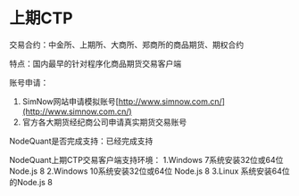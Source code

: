 # 上期CTP

交易合约：中金所、上期所、大商所、郑商所的商品期货、期权合约

特点：国内最早的针对程序化商品期货交易客户端

账号申请：

1. SimNow网站申请模拟账号[http://www.simnow.com.cn/](http://www.simnow.com.cn/)
2. 官方各大期货经纪商公司申请真实期货交易账号

NodeQuant是否完成支持：已经完成支持

NodeQuant上期CTP交易客户端支持环境： 1.Windows 7系统安装32位或64位 Node.js 8 2.Windows 10系统安装32位或64位 Node.js 8 3.Linux 系统安装64位的Node.js 8


